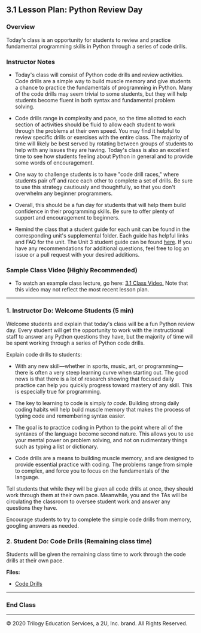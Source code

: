 ## 3.1 Lesson Plan: Python Review Day

### Overview

Today's class is an opportunity for students to review and practice fundamental programming skills in Python through a series of code drills.

### Instructor Notes

* Today's class will consist of Python code drills and review activities. Code drills are a simple way to build muscle memory and give students a chance to practice the fundamentals of programming in Python. Many of the code drills may seem trivial to some students, but they will help students become fluent in both syntax and fundamental problem solving.

* Code drills range in complexity and pace, so the time allotted to each section of activities should be fluid to allow each student to work through the problems at their own speed. You may find it helpful to review specific drills or exercises with the entire class. The majority of time will likely be best served by rotating between groups of students to help with any issues they are having. Today's class is also an excellent time to see how students feeling about Python in general and to provide some words of encouragement.

* One way to challenge students is to have "code drill races," where students pair off and race each other to complete a set of drills. Be sure to use this strategy cautiously and thoughtfully, so that you don't overwhelm any beginner programmers.

* Overall, this should be a fun day for students that will help them build confidence in their programming skills. Be sure to offer plenty of support and encouragement to beginners.

* Remind the class that a student guide for each unit can be found in the corresponding unit's supplemental folder. Each guide has helpful links and FAQ for the unit. The Unit 3 student guide can be found [here](../Supplemental/StudentGuide.md). If you have any recommendations for additional questions, feel free to log an issue or a pull request with your desired additions.


### Sample Class Video (Highly Recommended)

* To watch an example class lecture, go here: [3.1 Class Video.](https://codingbootcamp.hosted.panopto.com/Panopto/Pages/Viewer.aspx?id=e1e2c6d5-ca1e-4255-8b93-aaa301156f71) Note that this video may not reflect the most recent lesson plan.

---

### 1. Instructor Do: Welcome Students (5 min)

Welcome students and explain that today's class will be a fun Python review day. Every student will get the opportunity to work with the instructional staff to answer any Python questions they have, but the majority of time will be spent working through a series of Python code drills.

Explain code drills to students:

* With any new skill––whether in sports, music, art, or programming––there is often a very steep learning curve when starting out. The good news is that there is a lot of research showing that focused daily practice can help you quickly progress toward mastery of any skill. This is especially true for programming.

* The key to learning to code is simply _to code_. Building strong daily coding habits will help build muscle memory that makes the process of typing code and remembering syntax easier.

* The goal is to practice coding in Python to the point where all of the syntaxes of the language become second nature. This allows you to use your mental power on problem solving, and not on rudimentary things such as typing a list or dictionary.

* Code drills are a means to building muscle memory, and are designed to provide essential practice with coding. The problems range from simple to complex, and force you to focus on the fundamentals of the language.

Tell students that while they will be given all code drills at once, they should work through them at their own pace. Meanwhile, you and the TAs will be circulating the classroom to oversee student work and answer any questions they have.

Encourage students to try to complete the simple code drills from memory, googling answers as needed.

### 2. Student Do: Code Drills (Remaining class time)

Students will be given the remaining class time to work through the code drills at their own pace.

**Files:**

* [Code Drills](Activities/)

---

### End Class

---

© 2020 Trilogy Education Services, a 2U, Inc. brand. All Rights Reserved.

